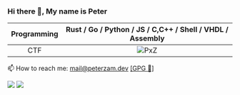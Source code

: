 ### Hi there 👋, My name is Peter

Programming  |  Rust / Go / Python / JS / C,C++ / Shell / VHDL / Assembly
:-------------------------:|:-------------------------:
CTF | ![PxZ](https://www.hackthebox.eu/badge/image/448647)

📫 How to reach me: mail@peterzam.dev <a href="github.com/peterzam.gpg"> [GPG 🔑] </a>
<p float="left">
  <img src="https://metrics.lecoq.io/peterzam" />
  <img src="https://github-readme-stats.vercel.app/api/top-langs/?username=peterzam&langs_count=6" /> 
</p>


